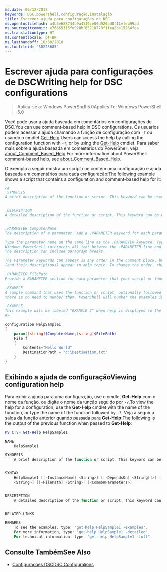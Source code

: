 ```yaml
---
ms.date: 06/12/2017
keywords: DSC,powershell,configuração,instalação
title: Escrever ajuda para configurações de DSC
ms.openlocfilehash: a4b5e688744b9a4519ce06d920ad8f11efeb99ad
ms.sourcegitcommit: e76665315fd928bf85210778f1fea2be15264fea
ms.translationtype: HT
ms.contentlocale: pt-BR
ms.lasthandoff: 10/30/2018
ms.locfileid: "50225685"
---
```

# <a name="writing-help-for-dsc-configurations"></a><span data-ttu-id="1a0cc-103">Escrever ajuda para configurações de DSC</span><span class="sxs-lookup"><span data-stu-id="1a0cc-103">Writing help for DSC configurations</span></span>

><span data-ttu-id="1a0cc-104">Aplica-se a: Windows PowerShell 5.0</span><span class="sxs-lookup"><span data-stu-id="1a0cc-104">Applies To: Windows PowerShell 5.0</span></span>

<span data-ttu-id="1a0cc-105">Você pode usar a ajuda baseada em comentários em configurações de DSC.</span><span class="sxs-lookup"><span data-stu-id="1a0cc-105">You can use comment-based help in DSC configurations.</span></span> <span data-ttu-id="1a0cc-106">Os usuários podem acessar a ajuda chamando a função de configuração com `-?` ou usando o cmdlet [Get-Help](https://technet.microsoft.com/library/hh849696.aspx).</span><span class="sxs-lookup"><span data-stu-id="1a0cc-106">Users can access the help by calling the configuration function with `-?`, or by using the [Get-Help](https://technet.microsoft.com/library/hh849696.aspx) cmdlet.</span></span> <span data-ttu-id="1a0cc-107">Para saber mais sobre a ajuda baseada em comentários do PowerShell, veja [about_Comment_Based_Help](https://technet.microsoft.com/library/hh847834.aspx).</span><span class="sxs-lookup"><span data-stu-id="1a0cc-107">For more information about PowerShell comment-based help, see [about_Comment_Based_Help](https://technet.microsoft.com/library/hh847834.aspx).</span></span>

<span data-ttu-id="1a0cc-108">O exemplo a seguir mostra um script que contém uma configuração e ajuda baseada em comentários para cada configuração:</span><span class="sxs-lookup"><span data-stu-id="1a0cc-108">The following example shows a script that contains a configuration and comment-based help for it:</span></span>

```powershell
<#
.SYNOPSIS
A brief description of the function or script. This keyword can be used only once for each configuration.


.DESCRIPTION
A detailed description of the function or script. This keyword can be used only once for each configuration.


.PARAMETER ComputerName
The description of a parameter. Add a .PARAMETER keyword for each parameter in the function or script syntax.

Type the parameter name on the same line as the .PARAMETER keyword. Type the parameter description on the lines following the .PARAMETER keyword.
Windows PowerShell interprets all text between the .PARAMETER line and the next keyword or the end of the comment block as part of the parameter description.
The description can include paragraph breaks.

The Parameter keywords can appear in any order in the comment block, but the function or script syntax determines the order in which the parameters
(and their descriptions) appear in help topic. To change the order, change the syntax.

.PARAMETER FilePath
Provide a PARAMETER section for each parameter that your script or function accepts.

.EXAMPLE
A sample command that uses the function or script, optionally followed by sample output and a description. Repeat this keyword for each example. If you have multiple examples,
there is no need to number them. PowerShell will number the examples in help text.

.EXAMPLE
This example will be labeled "EXAMPLE 2" when help is displayed to the user.
#>

configuration HelpSample1
{
    param([string]$ComputerName,[string]$FilePath)
    File f
    {
        Contents="Hello World"
        DestinationPath = "c:\Destination.txt"
    }
}
```

## <a name="viewing-configuration-help"></a><span data-ttu-id="1a0cc-109">Exibindo a ajuda de configuração</span><span class="sxs-lookup"><span data-stu-id="1a0cc-109">Viewing configuration help</span></span>

<span data-ttu-id="1a0cc-110">Para exibir a ajuda para uma configuração, use o cmdlet **Get-Help** com o nome da função, ou digite o nome da função seguido por `-?`.</span><span class="sxs-lookup"><span data-stu-id="1a0cc-110">To view the help for a configuration, use the **Get-Help** cmdlet with the name of the function, or type the name of the function followed by `-?`.</span></span> <span data-ttu-id="1a0cc-111">Veja a seguir a saída da função anterior quando passada para **Get-Help**:</span><span class="sxs-lookup"><span data-stu-id="1a0cc-111">The following is the output of the previous function when passed to **Get-Help**:</span></span>

```powershell
PS C:\> Get-Help HelpSample1

NAME
    HelpSample1

SYNOPSIS
    A brief description of the function or script. This keyword can be used only once for each configuration.


SYNTAX
    HelpSample1 [[-InstanceName] <String>] [[-DependsOn] <String[]>] [[-OutputPath] <String>] [[-ConfigurationData] <Hashtable>] [[-ComputerName]
    <String>] [[-FilePath] <String>] [<CommonParameters>]


DESCRIPTION
    A detailed description of the function or script. This keyword can be used only once for each configuration.


RELATED LINKS

REMARKS
    To see the examples, type: "get-help HelpSample1 -examples".
    For more information, type: "get-help HelpSample1 -detailed".
    For technical information, type: "get-help HelpSample1 -full".
```

## <a name="see-also"></a><span data-ttu-id="1a0cc-112">Consulte Também</span><span class="sxs-lookup"><span data-stu-id="1a0cc-112">See Also</span></span>
* [<span data-ttu-id="1a0cc-113">Configurações DSC</span><span class="sxs-lookup"><span data-stu-id="1a0cc-113">DSC Configurations</span></span>](configurations.md)